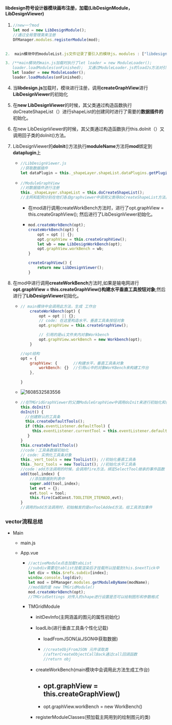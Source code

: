 #### libdesign符号设计器模块画布注册，加载(LibDesignModule，LibDesignViewer)

1. ```jsx
   //new一个mod
   let mod = new LibDesignModule();
   //通过全局管理类来注册
   DFManager.modules.registerModule(mod);
   ```
```jsx
   
2.  main模块中的moduleList.js文件记录了要引入的模块js，modules : ["libdesign.js","distribution.js","transmissiongrid.js"],

3. /**main模块的main.js加载时执行了let loader = new ModuleLoader();
   loader.loadModules(onFinished);  又通过ModuleLoader.js的loadJs方法对引入的js进行加载**/
   let loader = new ModuleLoader();
   loader.loadModules(onFinished);
```

4. 当**libdesign.js**加载时，模块进行注册，调用**createGraphView**进行**LibDesignViewer**的初始化

5. 在**new LibDesignViewer**的时候，其父类通过构造函数执行doCreateShapeList（）进行shapeList的创建同时进行了需要的**数据插件的**初始化。

6. 在new LibDesignViewer的时候，其父类通过构造函数执行this.doInit（）又调用回子类的doInit()方法。

7. LibDesignViewer的**doInit**()方法执行**moduleName**方法将**mod**绑定到**dataplugin**上

   - ```js
     //LibDesignViewer.js
     //获取数据插件
     let dataPlugin = this._shapeLayer.shapeList.dataPlugins.getPluginByName("ModuleDataPlugin");
     ```
     
   - ```js
     //ModuleGraphView
     //对数据插件进行注册
     this._shapeLayer.shapeList = this.doCreateShapeList();
     //主网和配网分别在他们各自graphviewer中调用父类得doCreateShapeList方法。符号设计器是在EditDeviceInfo.js的createStatusShapeList
     ```
   
     
   
     
   
     - 在mod进行调用createWorkBench方法时，进行了opt.graphView = this.createGraphView(); 然后进行了LibDesignViewer初始化。
     
     - ```js
       mod.createWorkBench(opt);
       createWorkBench(opt) {
           opt = opt || {};
           opt.graphView = this.createGraphView();
           let wb = new LibDesignWorkBench(opt);
           opt.graphView.workBench = wb;
       }
       
       createGraphView() {
           return new LibDesignViewer();
       }
       ```
     
   
8. 在mod中进行调用**createWorkBench**方法时,如果是输电网进行**opt.graphView = this.createGraphView()构建水平垂直工具按钮对象**;然后进行了**LibDesignViewer**初始化。

   - ```js
     // main模块中会调用此方法，生成 工作台
         createWorkBench(opt) {
             opt = opt || {};
             // code: 在这里构造水平、垂直工具条按钮对象
             opt.graphView = this.createGraphView();
     
             // 引用的是ui文件夹内对象Workbench
             opt.graphView.workBench = new Workbench(opt);
         }
     
     //opt结构
     opt = {
         graphView: {       //构建水平，垂直工具条对象
             workBench: {}  //引用ui中的对象WorKBench来构建工作台
         }, 
       
     }
     ```

   - ![1608532583556](C:\Users\18567\AppData\Roaming\Typora\typora-user-images\1608532583556.png)

   - ```js
     //在TMGridGraphViewer的父类ModuleGraphView中调用doInit来进行初始化和创建垂直工具条
     this.doInit()
     doInit() {
       //创建默认的工具条
       this.createDefaultTools();
       if (this.eventListener.defaultTool) {
          this.eventListener.currentTool = this.eventListener.defaultTool;
        }
     }
     this.createDefaultTools()
     //code：工具条数据初始化
     // code: 实例化工具条对象
     this._vert_tools = new ToolList(); //初始化垂直工具条
     this._horz_tools = new ToolList(); //初始化水平工具条
     //code：add方法调用的时候，会调用fire方法，绑定SelectTool继承的事件函数
     add(tool,index) {
         //添加数据到列表中
         super.add(tool,index);
         let evt = {};
         evt.tool = tool;
         this.fire(CadConst.TOOLITEM_ITEMADD,evt);
     }
     //调用的add方法调用时，初始触发的是onToolAdded方法，给工具添加事件
     
     ```

### vector流程总结

- Main

  - main.js

  - App.vue

    - ```js
      //activeModule点击加载tabList
      //subdiv需要在tablist挂载渲染后才挂载所以挂载到this.$nextTick中
      let div = this.$refs.subdiv[index];
      window.console.log(div);
      let mod = DFManager.modules.getModuleByName(modName);
      //mod指的是 new TMGridModule()
      mod.createWorkBench(opt);
      //TMGridSettings 对传入的shape进行设置是否可以绘制图形和参数格式
      ```

    - TMGridModule

      - initDevInfo(主网涵盖的图元的属性初始化)

      - loadLib(进行垂直工具条个性化记载)

        - loadFromJSON(从JSON中获取数据)

        - ```js
          //createObjFromJSON 元件读取类
          //afterCreateObjectCallBack通过call回调函数
          //return obj
          ```

      - createWorkBench(main模块中会调用此方法生成工作台)

        - opt.graphView = this.createGraphView()
          - 
        - opt.graphView.workBench = new WorkBench()
      
      - registerModuleClasses(预加载主网用到的绘制图元的类)